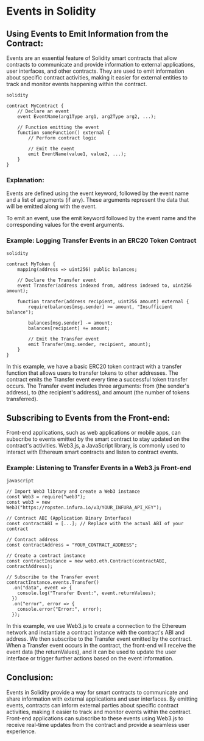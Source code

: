 # Events in Solidity

## Using Events to Emit Information from the Contract:
Events are an essential feature of Solidity smart contracts that allow contracts to communicate and provide information to external applications, user interfaces, and other contracts. They are used to emit information about specific contract activities, making it easier for external entities to track and monitor events happening within the contract.

```
solidity

contract MyContract {
    // Declare an event
    event EventName(arg1Type arg1, arg2Type arg2, ...);

    // Function emitting the event
    function someFunction() external {
        // Perform contract logic

        // Emit the event
        emit EventName(value1, value2, ...);
    }
}
```
### Explanation:

Events are defined using the event keyword, followed by the event name and a list of arguments (if any). These arguments represent the data that will be emitted along with the event.

To emit an event, use the emit keyword followed by the event name and the corresponding values for the event arguments.

### Example: Logging Transfer Events in an ERC20 Token Contract

```
solidity

contract MyToken {
    mapping(address => uint256) public balances;

    // Declare the Transfer event
    event Transfer(address indexed from, address indexed to, uint256 amount);

    function transfer(address recipient, uint256 amount) external {
        require(balances[msg.sender] >= amount, "Insufficient balance");

        balances[msg.sender] -= amount;
        balances[recipient] += amount;

        // Emit the Transfer event
        emit Transfer(msg.sender, recipient, amount);
    }
}
```
In this example, we have a basic ERC20 token contract with a transfer function that allows users to transfer tokens to other addresses. The contract emits the Transfer event every time a successful token transfer occurs. The Transfer event includes three arguments: from (the sender's address), to (the recipient's address), and amount (the number of tokens transferred).

## Subscribing to Events from the Front-end:

Front-end applications, such as web applications or mobile apps, can subscribe to events emitted by the smart contract to stay updated on the contract's activities. Web3.js, a JavaScript library, is commonly used to interact with Ethereum smart contracts and listen to contract events.

### Example: Listening to Transfer Events in a Web3.js Front-end
```
javascript

// Import Web3 library and create a Web3 instance
const Web3 = require("web3");
const web3 = new Web3("https://ropsten.infura.io/v3/YOUR_INFURA_API_KEY");

// Contract ABI (Application Binary Interface)
const contractABI = [...]; // Replace with the actual ABI of your contract

// Contract address
const contractAddress = "YOUR_CONTRACT_ADDRESS";

// Create a contract instance
const contractInstance = new web3.eth.Contract(contractABI, contractAddress);

// Subscribe to the Transfer event
contractInstance.events.Transfer()
  .on("data", event => {
    console.log("Transfer Event:", event.returnValues);
  })
  .on("error", error => {
    console.error("Error:", error);
  });
```
In this example, we use Web3.js to create a connection to the Ethereum network and instantiate a contract instance with the contract's ABI and address. We then subscribe to the Transfer event emitted by the contract. When a Transfer event occurs in the contract, the front-end will receive the event data (the returnValues), and it can be used to update the user interface or trigger further actions based on the event information.

## Conclusion:

Events in Solidity provide a way for smart contracts to communicate and share information with external applications and user interfaces. By emitting events, contracts can inform external parties about specific contract activities, making it easier to track and monitor events within the contract. Front-end applications can subscribe to these events using Web3.js to receive real-time updates from the contract and provide a seamless user experience.
